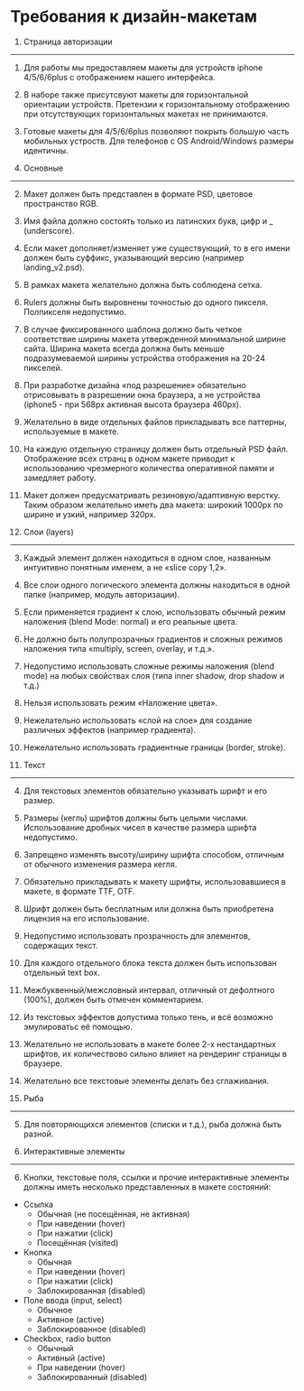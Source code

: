 Требования к дизайн-макетам
===========================


1. Страница авторизации
-----------------------
1. Для работы мы предоставляем макеты для устройств iphone 4/5/6/6plus с отображением нашего интерфейса.
1. В наборе также присутсвуют макеты для горизонтальной ориентации устройств. Претензии к горизонтальному отображению при отсутствующих горизонтальных макетах не принимаются.
1. Готовые макеты для 4/5/6/6plus позволяют покрыть большую часть мобильных устроств. Для телефонов c OS Android/Windows размеры идентичны.

2. Основные
-----------
2. Макет должен быть представлен в формате PSD, цветовое пространство RGB.
2. Имя файла должно состоять только из латинских букв, цифр и _ (underscore).
2. Если макет дополняет/изменяет уже существующий, то в его имени должен быть суффикс, указывающий версию (например landing_v2.psd).
2. В рамках макета желательно должна быть соблюдена сетка.
2. Rulers должны быть выровнены точностью до одного пикселя. Полпикселя недопустимо.
2. В случае фиксированного шаблона должно быть четкое соответствие ширины макета утвержденной минимальной ширине сайта. Ширина макета всегда должна быть меньше подразумеваемой ширины устройства отображения на 20-24 пикселей.
2. При разработке дизайна «под разрешение» обязательно отрисовывать в разрешении окна браузера, а не устройства (iphone5 - при 568px активная высота браузера 460px).
2. Желательно в виде отдельных файлов прикладывать все паттерны, используемые в макете.
2. На каждую отдельную страницу должен быть отдельный PSD файл. Отображение всех странц в одном макете приводит к использованию чрезмерного количества оперативной памяти и замедляет работу.
2. Макет должен предусматривать резиновую/адаптивную верстку. Таким образом желательно иметь два макета: широкий 1000px по ширине и узкий, например 320px.

3. Слои (layers)
---------------
3. Каждый элемент должен находиться в одном слое, названным интуитивно понятным именем, а не «slice copy 1,2».
3. Все слои одного логического элемента должны находиться в одной папке (например, модуль авторизации).
3. Если применяется градиент к слою, использовать обычный режим наложения (blend Mode: normal) и его реальные цвета.
3. Не должно быть полупрозрачных градиентов и сложных режимов наложения типа «multiply, screen, overlay, и т.д.».
3. Недопустимо использовать сложные режимы наложения (blend mode) на любых свойствах слоя (типа inner shadow, drop shadow и т.д.)
3. Нельзя использовать режим «Наложение цвета».
3. Нежелательно использовать «слой на слое» для создание различных эффектов (например градиента).
3. Нежелательно использовать градиентные границы (border, stroke).

4. Текст
--------
4. Для текстовых элементов обязательно указывать шрифт и его размер.
4. Размеры (кегль) шрифтов должны быть целыми числами. Использование дробных чисел в качестве размера шрифта недопустимо.
4. Запрещено изменять высоту/ширину шрифта способом, отличным от обычного изменения размера кегля.
4. Обязательно прикладывать к макету шрифты, использовавшиеся в макете, в формате TTF, OTF.
4. Шрифт должен быть бесплатным или должна быть приобретена лицензия на его использование.
4. Недопустимо использовать прозрачность для элементов, содержащих текст.
4. Для каждого отдельного блока текста должен быть использован отдельный text box.
4. Межбуквенный/межсловный интервал, отличный от дефолтного (100%),  должен быть отмечен комментарием.
4. Из текстовых эффектов допустима только тень, и всё возможно эмулироватьс её помощью.
4. Желательно не использовать в макете более 2-х нестандартных шрифтов, их количествово сильно влияет на рендеринг страницы в браузере.
4. Желательно все текстовые элементы делать без сглаживания.


5. Рыба
-------
5. Для повторяющихся элементов (списки и т.д.), рыба должна быть разной.


6. Интерактивные элементы
-------------------------
6. Кнопки, текстовые поля, ссылки и прочие интерактивные элементы должны иметь несколько представленных в макете состояний:
* Ссылка
  * Обычная (не посещённая, не активная)
  * При наведении (hover)
  * При нажатии (click)
  * Посещённая (visited)
* Кнопка
  * Обычная
  * При наведении (hover)
  * При нажатии (click)
  * Заблокированная (disabled)
* Поле ввода (input, select)
  * Обычное
  * Активное (active)
  * Заблокированное (disabled)
* Checkbox, radio button
  * Обычный
  * Активный (active)
  * При наведении (hover)
  * Заблокированный (disabled)